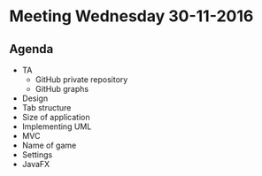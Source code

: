 # Meeting Wednesday 30-11-2016
## Agenda
- TA
    - GitHub private repository
    - GitHub graphs
- Design
- Tab structure
- Size of application
- Implementing UML
- MVC 
- Name of game 
- Settings 
- JavaFX